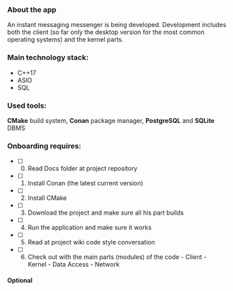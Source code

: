 ### About the app
An instant messaging messenger is being developed. Development includes both the client (so far only the desktop version for the most common operating systems) and the kernel parts.

### Main technology stack:
* C++17
* ASIO
* SQL

### Used tools:
**CMake** build system, **Conan** package manager, **PostgreSQL** and **SQLite** DBMS

### Onboarding requires: 
- [ ] 0. Read Docs folder at project repository
- [ ] 1. Install Conan (the latest current version)
- [ ] 2. Install CMake
- [ ] 3. Download the project and make sure all his part builds
- [ ] 4. Run the application and make sure it works
- [ ] 5. Read at project wiki code style conversation 
- [ ] 6. Check out with the main parts (modules) of the code
           - Client
           - Kernel
           - Data Access
           - Network

#### Optional
